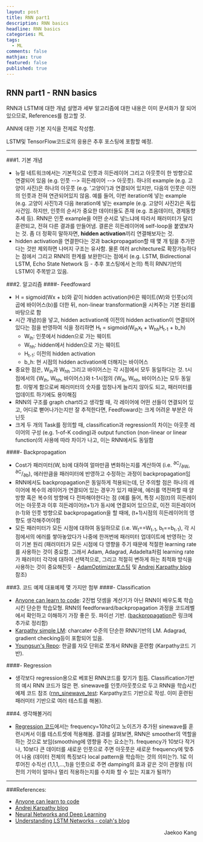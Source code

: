 ```yaml
---
layout: post
title: RNN part1
description: RNN basics
headline: RNN basics
categories: ML
tags: 
  - ML
comments: false
mathjax: true
featured: false
published: true
---
```


## RNN part1 - RNN basics

RNN과 LSTM에 대한 개념 설명과 세부 알고리즘에 대한 내용은 이미 문서화가 잘 되어 있으므로, References를 참고할 것. 

ANN에 대한 기본 지식을 전제로 작성함.

LSTM및 TensorFlow코드로의 응용은 추후 포스팅에 포함할 예정.

---
###1. 기본 개념
- 뉴럴 네트워크에서는 기본적으로 인풋과 히든레이어 그리고 아웃풋이 한 방향으로 연결되어 있음 (e.g. 인풋 --> 히든레이어 --> 아웃풋). 하나의 example (e.g. 고양이 사진)은 하나의 아웃풋 (e.g. '고양이')과 연결되어 있지만, 다음의 인풋은 이전의 인풋과 전혀 연관되어있지 않음. 예를 들어, 이번 iteration에 넣는 example (e.g. 고양이 사진1)과 다음 iteration에 넣는 example (e.g. 고양이 사진2)은 독립사건임. 하지만, 인풋의 순서가 중요한 데이터들도 존재 (e.g. 조음데이터, 경제동향추세 등). RNN은 인풋 example을 어떤 순서로 넣느냐에 따라서 패러미터가 달리 훈련되고, 전혀 다른 결과를 만들어냄. 결론은 히든레이어에 self-loop을 붙였보자는 것. 좀 더 정확히 말하자면, **hidden activation**끼리 연결해보자는 것. 
-  hidden activation을 연결한다는 것과 backpropagation할 때 몇 개 텀을 추가한다는 것만 제외하면 나머지 구조는 유사함. 물론 여러 architecture로 확장가능하다는 점에서 그리고 RNN의 한계를 보완한다는 점에서 (e.g. LSTM, Bidirectional LSTM, Echo State Network 등 - 추후 포스팅에서 논의) 특히 RNN기반의 LSTM이 주목받고 있음.

###2. 알고리즘
####- Feedfoward
- H = sigmoid(Wx + b)와 같이 hidden activation(H)은 웨이트(W)와 인풋(x)의 곱에 바이어스(b)를 더한 뒤, non-linear transformation을 시켜주는 기본 원리를 바탕으로 함
- 시간 개념(t)을 넣고, hidden activation에 이전의 hidden activation이 연결되어 있다는 점을 반영하여 식을 정리하면 H<sub>t</sub> = sigmoid(W<sub>ih</sub>x<sub>t</sub> + W<sub>hh</sub>H<sub>t-1</sub> + b_h)
	- W<sub>ih</sub>: 인풋에서 hidden으로 가는 웨이트
	- W<sub>hh</sub>: hidden에서 hidden으로 가는 웨이트
	- H<sub>t-1</sub>: 이전의 hidden activation
	- b_h: 현 시점의 hidden activation에 더해지는 바이어스
- 중요한 점은, W<sub>ih</sub>과 W<sub>hh</sub> 그리고 바이어스는 각 시점에서 모두 동일하다는 것. t시점에서의 {W<sub>ih</sub>, W<sub>hh</sub>, 바이어스}와 t-1시점의 {W<sub>ih</sub>, W<sub>hh</sub>, 바이어스}는 모두 동일함. 이렇게 함으로써 패러미터의 숫자를 엄청나게 늘리지 않아도 되고, 패러미터를 업데이트 하기에도 용이해짐
- RNN의 구조를 graph chart라고 생각할 때, 각 레이어에 어떤 선들이 연결되어 있고, 어디로 뻗어나가는지만 잘 추적한다면, Feedfoward는 크게 어려운 부분은 아닌듯
- 크게 두 개의 Task를 정의할 때, classification과 regression의 차이는 아웃풋 레이어의 구성 (e.g. 1-of-K coding)과 output function (non-linear or linear function)의 사용에 따라 차이가 나고, 이는 RNN에서도 동일함

####- Backpropagation
- Cost가 패러미터(W, b)에 대하여 얼마만큼 변화하는지를 계산하여 (i.e. <sup>∂C</sup>/<sub>∂W</sub>, <sup>∂C</sup>/<sub>∂b</sub>), 에러만큼을 패러미터에 반영하고 수정하는 과정이 backpropagation임
- RNN에서도 backpropagation은 동일하게 적용되는데, 단 주의할 점은 하나의 레이어에 복수의 레이어가 연결되어 있는 경우가 있기 때문에, 에러를 역전파할 때 양 방향 혹은 복수의 방향에 다 전파해야한다는 점 (예를 들어, 특정 시점(t)의 히든레이어는 아웃풋과 이후 히든레이어(t+1)가 동시에 연결되어 있으므로, 이전 히든레이어(t-1)와 인풋 방향으로 backpropagation을 할 때에, (t+1)시점의 히든레이어의 영향도 생각해주어야함
- 모든 패러미터가 모든 시점에 대하여 동일하므로 (i.e. W<sub>t</sub>==W<sub>t-1</sub>, b<sub>t</sub>==b<sub>t-1</sub>), 각 시점에서의 에러를 쌓아놓았다가 나중에 한꺼번에 패러미터 업데이트에 반영하는 것이 기본 원리 (패러미터가 모든 시점에 다 영향을 주기 때문에 적절한 learning rate를 사용하는 것이 중요함. 그래서 Adam, Adagrad, Adadelta처럼 learning rate가 패러미터 각각에 대하여 선택적으로, 그리고 적절히 변하게 하는 최적화 방식을 사용하는 것이 중요해진듯 - [AdamOptimizer포스팅](https://github.com/EMCSlabs/emcslabs.github.io/blob/master/_posts/2016-12-15-AdamOptimizer.md) 및 [Andrej Karpathy blog](http://karpathy.github.io/2015/05/21/rnn-effectiveness/) 참조)



###3. 코드 예제
대표예제 몇 가지만 첨부
####- Classification
- [Anyone can learn to code](https://iamtrask.github.io/2015/11/15/anyone-can-code-lstm/): 2진법 덧셈을 계산기가 아닌 RNN이 배우도록 학습시킨 단순한 학습모형. RNN의 feedforward/backpropagation 과정을 코드레벨에서 확인하고 이해하기 가장 좋은 듯. 파이선 기반. ([backpropagation](https://goo.gl/OIvnCF)은 링크에 추가로 정리함)
- [Karpathy simple LM](https://gist.github.com/karpathy/d4dee566867f8291f086): charcater 수준의 단순한 RNN기반의 LM. Adagrad, gradient checking등이 포함되어 있음.
- [Youngsun's Repo](https://youngsunhere.github.io/phoneme-level-rnn/): 한글를 자모 단위로 쪼개서 RNN을 훈련함 (Karpathy코드 기반). 

####- Regression
- 생각보다 regression용으로 베포된 RNN코드를 찾기가 힘듬. Classification기반의 예시 RNN 코드가 많은 편. sinewave를 인풋/아웃풋으로 두고 RNN을 학습시킨 예제 코드 참조 ([rnn\_sinewave\_test](https://goo.gl/qqkUjQ): Karpathy코드 기반으로 작성. 이미 훈련된 패러미터 기반으로 여러 테스트를 해봄).

###4. 생각해볼거리
- [Regression 코드](https://goo.gl/qqkUjQ)에서는 frequency=10hz이고 노이즈가 추가된 sinewave를 훈련시켜서 이를 테스트셋에 적용해봄. 결과를 살펴보면, RNN은 smoother의 역할을 하는 것으로 보임(smoothing에 영향을 주는 요소는?). frequency가 10보다 작거나, 10보다 큰 데이터를 새로운 인풋으로 주면 아웃풋은 새로운 frequency에 맞추어 나옴 (데이터 전체의 특징보다 local pattern을 학습하는 것의 의미는?). 1로 이루어진 수직선 (1,1,1,...,1)을 인풋으로 주면 damping의 효과 같은 것이 관찰됨 (이전의 기억이 얼마나 멀리 적용하는지를 수치화 할 수 있는 지표가 될까?)



---
###References:
* [Anyone can learn to code](https://iamtrask.github.io/2015/11/15/anyone-can-code-lstm/)
* [Andrej Karpathy blog](http://karpathy.github.io/2015/05/21/rnn-effectiveness/)
* [Neural Networks and Deep Learning](http://neuralnetworksanddeeplearning.com/)
* [Understanding LSTM Networks - colah's blog](http://colah.github.io/posts/2015-08-Understanding-LSTMs/)
	
<p align="right"> Jaekoo Kang <p>